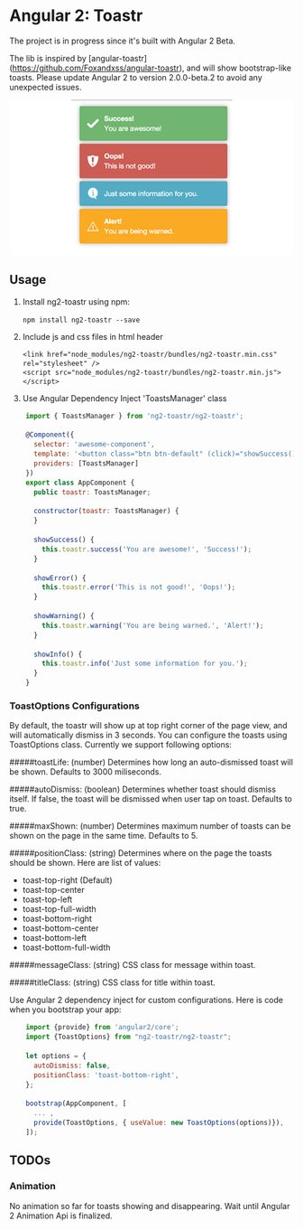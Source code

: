 Angular 2: Toastr
===================

The project is in progress since it's built with Angular 2 Beta. 

The lib is inspired by [angular-toastr] (https://github.com/Foxandxss/angular-toastr), and will show bootstrap-like toasts. 
Please update Angular 2 to version 2.0.0-beta.2 to avoid any unexpected issues.

![Examples](toastr-examples.jpg?raw=true "Bootstrap Toasts")

## Usage

1. Install ng2-toastr using npm:

    ``` npm install ng2-toastr --save ```

2. Include js and css files in html header
    
    ```
    <link href="node_modules/ng2-toastr/bundles/ng2-toastr.min.css" rel="stylesheet" />
    <script src="node_modules/ng2-toastr/bundles/ng2-toastr.min.js"></script>
    
    ```

3. Use Angular Dependency Inject 'ToastsManager' class

```javascript
    import { ToastsManager } from 'ng2-toastr/ng2-toastr';
    
    @Component({
      selector: 'awesome-component',
      template: '<button class="btn btn-default" (click)="showSuccess()">Toastr Tester</button>',
      providers: [ToastsManager]
    })
    export class AppComponent {
      public toastr: ToastsManager;
    
      constructor(toastr: ToastsManager) {
      }
        
      showSuccess() {
        this.toastr.success('You are awesome!', 'Success!');
      }
    
      showError() {
        this.toastr.error('This is not good!', 'Oops!');
      }
    
      showWarning() {
        this.toastr.warning('You are being warned.', 'Alert!');
      }
    
      showInfo() {
        this.toastr.info('Just some information for you.');
      }
    }
```


### ToastOptions Configurations

By default, the toastr will show up at top right corner of the page view, and will automatically dismiss in 3 seconds. 
You can configure the toasts using ToastOptions class. Currently we support following options:

#####toastLife: (number)
Determines how long an auto-dismissed toast will be shown. Defaults to 3000 miliseconds.
 
#####autoDismiss: (boolean)
Determines whether toast should dismiss itself. If false, the toast will be dismissed when user tap on toast. Defaults to true.

#####maxShown: (number)
Determines maximum number of toasts can be shown on the page in the same time. Defaults to 5.

#####positionClass: (string)
Determines where on the page the toasts should be shown. Here are list of values: 
* toast-top-right (Default)
* toast-top-center
* toast-top-left
* toast-top-full-width
* toast-bottom-right
* toast-bottom-center
* toast-bottom-left
* toast-bottom-full-width

#####messageClass: (string)
CSS class for message within toast.

#####titleClass: (string)
CSS class for title within toast.

Use Angular 2 dependency inject for custom configurations. Here is code when you bootstrap your app:

```javascript
    import {provide} from 'angular2/core';
    import {ToastOptions} from "ng2-toastr/ng2-toastr";
    
    let options = {
      autoDismiss: false,
      positionClass: 'toast-bottom-right',
    };
    
    bootstrap(AppComponent, [
      ... ,   
      provide(ToastOptions, { useValue: new ToastOptions(options)}),
    ]);

```


## TODOs

### Animation
No animation so far for toasts showing and disappearing. Wait until Angular 2 Animation Api is finalized.

